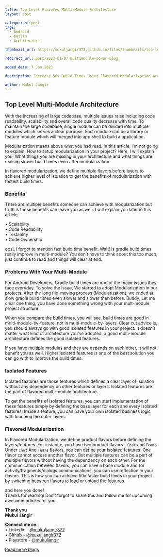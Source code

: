 ```yaml
---
title: Top Level Flavored Multi-Module Architecture
layout: post

categories: post
tags:
  - Android
  - Kotlin
  - Architecture

thumbnail_url: https://mukuljangir372.github.io/files/thumbnails/top-level-mm-arch.png

redirect_url: post/2023-01-07-multimodule-power-blog

added_date: 7 Jan 2023

description: Increase 50x Build Times Using Flavored Modularization Architecture

author: Mukul Jangir
---
```


## Top Level Multi-Module Architecture
With the increasing of large codebase, multiple issues raise including code readability, scalability and overall code quality decrease with time. To maintain the large codebase, single module can be divided into multiple modules which serves a clear purpose. Each module can be a library or feature module which will merged into app shell to build a application. 

Modularization means above what you had read. In this article, i'm not going to explain, How to setup modularization in your project? Here, I will explain you, What things you are missing in your architecture and what things are making slower build times even after modularization.

In flavored modularization, we define multiple flavors before layers to achieve higher level of isolation to get the benefits of modularization with fastest build times.

### Benefits
There are multiple benefits someone can achieve with modularization but truth is these benefits can leave you as well. I will explain you later in this article.

• Scalability\
• Code Readability\
• Testablity\
• Code Ownership

ops!, i forgot to mention fast build time benefit. Wait! Is gradle build times really improve in multi-module? You don't have to think about this too much, just continue to read and things will clear at end.

### Problems With Your Multi-Module
For Android Developers, Gradle build times are one of the major issues they face everyday. To solve the issue, We started to adopt Modularization in our projects. After the long file-moving process (Modularization), we ended at slow gradle build times even slower and slower then before.
Buddy, Let me clear one thing, you have done something wrong with your mult-module project structure. 

When you compare the build times, you will see, build times are good in multi-module-by-feature, not in multi-module-by-layers. Clear cut advice is, you should always go with good isolated features in your project. It doesn't matter what kind of architecture you've adopted, a good multi-module architecture defines the good isolated features. 

If you have multiple modules and they are depends on each other, It will not benefit you as well. Higher isolated features is one of the best solution you can go with to improve the build times. 

### Isolated Features
Isolated features are those features which defines a clear layer of isolation without any dependency on other features or layers. Isolated features are the part of flavored multi-module architecture.

To get the benefits of isolated features, you can start implementation of these features simply by defining the base layer for each and every isolated features. Inside a feature, you can have your own isolated business logic with touching the outer layers.

### Flavored Modularization
In Flavored Modularization, we define product flavors before defining the layers/features. For instance, you have two product flavors - `Chat` and `Teams`. Under `Chat` And `Teams` flavors, you can define your isolated features. One flavor cannot access another flavor. But multiple features can be a part of multiple flavors without having the dependency on each other. For the communication between flavors, you can have a base module and for activity/fragments/dialogs communications, you can use reflection in your flavors.
This is how you can achieve 50x faster build times in your project by switching between flavors to load or unload the features.

and here you done!\
Thanks for reading! Don’t forgot to share this and follow me for upcoming awesome articles for you.

**Thank you**\
**Mukul Jangir**

**Connect me on :**\
• Linkedin - [@mukuljangir372](https://www.linkedin.com/in/mukuljangir372)\
• Github - [@mukuljangir372](https://github.com/Mukuljangir372)\
• Playstore - [@mukuljangir](https://play.google.com/store/apps/developer?id=Mukul+Jangir)

[Read more blogs](https://mukuljangir372.github.io/posts.html)
